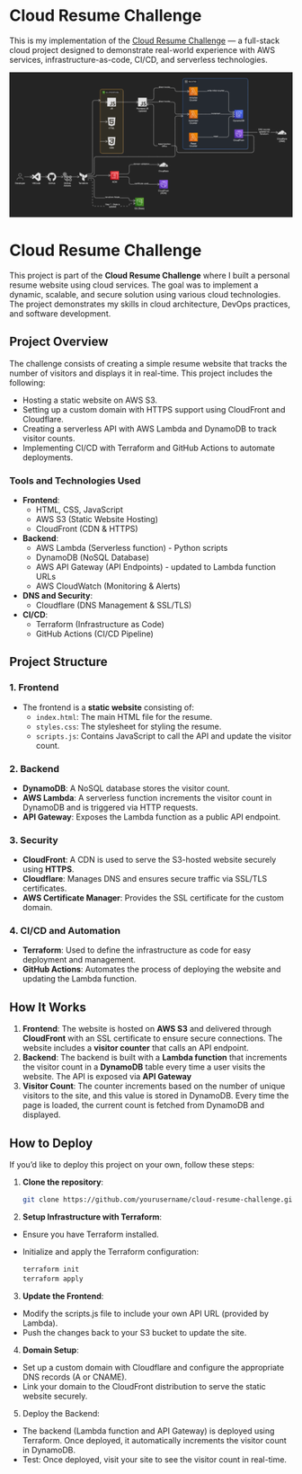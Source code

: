 # Cloud Resume Challenge

This is my implementation of the [Cloud Resume Challenge](https://cloudresumechallenge.dev/) — a full-stack cloud project designed to demonstrate real-world experience with AWS services, infrastructure-as-code, CI/CD, and serverless technologies.

![Infrastructure Diagram](architecture.png) 


# Cloud Resume Challenge

This project is part of the **Cloud Resume Challenge** where I built a personal resume website using cloud services. The goal was to implement a dynamic, scalable, and secure solution using various cloud technologies. The project demonstrates my skills in cloud architecture, DevOps practices, and software development.

## Project Overview

The challenge consists of creating a simple resume website that tracks the number of visitors and displays it in real-time. This project includes the following:

- Hosting a static website on AWS S3.
- Setting up a custom domain with HTTPS support using CloudFront and Cloudflare.
- Creating a serverless API with AWS Lambda and DynamoDB to track visitor counts.
- Implementing CI/CD with Terraform and GitHub Actions to automate deployments.

### Tools and Technologies Used
- **Frontend**: 
  - HTML, CSS, JavaScript
  - AWS S3 (Static Website Hosting)
  - CloudFront (CDN & HTTPS)
- **Backend**: 
  - AWS Lambda (Serverless function) - Python scripts
  - DynamoDB (NoSQL Database)
  - AWS API Gateway (API Endpoints) - updated to Lambda function URLs
  - AWS CloudWatch (Monitoring & Alerts)
- **DNS and Security**: 
  - Cloudflare (DNS Management & SSL/TLS)
- **CI/CD**: 
  - Terraform (Infrastructure as Code)
  - GitHub Actions (CI/CD Pipeline)

## Project Structure

### 1. Frontend

- The frontend is a **static website** consisting of:
  - `index.html`: The main HTML file for the resume.
  - `styles.css`: The stylesheet for styling the resume.
  - `scripts.js`: Contains JavaScript to call the API and update the visitor count.

### 2. Backend

- **DynamoDB**: A NoSQL database stores the visitor count.
- **AWS Lambda**: A serverless function increments the visitor count in DynamoDB and is triggered via HTTP requests.
- **API Gateway**: Exposes the Lambda function as a public API endpoint.

### 3. Security

- **CloudFront**: A CDN is used to serve the S3-hosted website securely using **HTTPS**.
- **Cloudflare**: Manages DNS and ensures secure traffic via SSL/TLS certificates.
- **AWS Certificate Manager**: Provides the SSL certificate for the custom domain.

### 4. CI/CD and Automation

- **Terraform**: Used to define the infrastructure as code for easy deployment and management.
- **GitHub Actions**: Automates the process of deploying the website and updating the Lambda function.

## How It Works

1. **Frontend**: The website is hosted on **AWS S3** and delivered through **CloudFront** with an SSL certificate to ensure secure connections. The website includes a **visitor counter** that calls an API endpoint.
2. **Backend**: The backend is built with a **Lambda function** that increments the visitor count in a **DynamoDB** table every time a user visits the website. The API is exposed via **API Gateway**
3. **Visitor Count**: The counter increments based on the number of unique visitors to the site, and this value is stored in DynamoDB. Every time the page is loaded, the current count is fetched from DynamoDB and displayed.

## How to Deploy

If you’d like to deploy this project on your own, follow these steps:
1. **Clone the repository**:

   ```bash
   git clone https://github.com/yourusername/cloud-resume-challenge.git
   
3. **Setup Infrastructure with Terraform**:
- Ensure you have Terraform installed.
- Initialize and apply the Terraform configuration:
  
  ```bash
  terraform init
  terraform apply

3. **Update the Frontend**:

- Modify the scripts.js file to include your own API URL (provided by Lambda).
- Push the changes back to your S3 bucket to update the site.

4. **Domain Setup**:
- Set up a custom domain with Cloudflare and configure the appropriate DNS records (A or CNAME).
- Link your domain to the CloudFront distribution to serve the static website securely.

5. Deploy the Backend:
- The backend (Lambda function and API Gateway) is deployed using Terraform. Once deployed, it automatically increments the visitor count in DynamoDB.
- Test: Once deployed, visit your site to see the visitor count in real-time.

